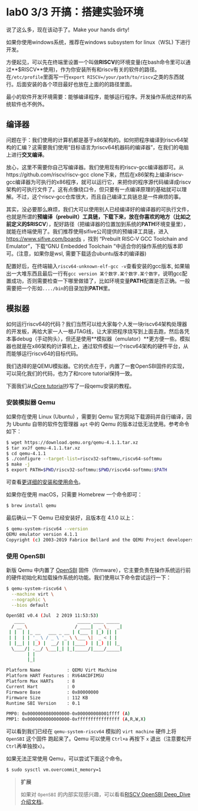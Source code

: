 # lab0  3/3 开搞：搭建实验环境

说了这么多，现在该动手了。Make your hands dirty!

如果你使用windows系统，推荐在windows subsystem for linux（WSL) 下进行开发。

方便起见，可以先在终端里设置一个叫做**RISCV**的环境变量(在bash命令里可以通过**$RISCV**使用)，作为你安装所有和riscv有关的软件的路径。在`/etc/profile`里面写一行`export RISCV=/your/path/to/riscv`之类的东西就行。后面安装的各个项目最好也放在上面的的路径里面。

最小的软件开发环境需要：能够编译程序，能够运行程序。开发操作系统这样的系统软件也不例外。

## 编译器

问题在于：我们使用的计算机都是基于x86架构的。如何把程序编译到riscv64架构的汇编？这需要我们使用“目标语言为riscv64机器码的编译器”，在我们的电脑上进行**交叉编译**。

放心，这里不需要你自己写编译器。我们使用现有的riscv-gcc编译器即可。从https://github.com/riscv/riscv-gcc clone下来，然后在x86架构上编译riscv-gcc编译器为可执行的x86程序，就可以运行它，来把你的程序源代码编译成riscv架构的可执行文件了。这有点像绕口令，但只要有一点编译原理的基础就可以理解。不过，这个riscv-gcc仓库很大，而且自己编译工具链总是一件麻烦的事。

其实，没必要那么麻烦，我们大可以使用别人已经编译好的编译器的可执行文件，也就是所谓的**预编译（prebuilt）**工具链，下载下来，放在你喜欢的地方（比如之前定义的**\$RISCV**），配好路径（把编译器的位置加到系统的**PATH**环境变量里），就能在终端使用了。我们推荐使用sifive公司提供的预编译工具链，进入 https://www.sifive.com/boards ，找到 “Prebuilt RISC‑V GCC Toolchain and Emulator”，下载“GNU Embedded Toolchain ”中适合你的操作系统的版本即可。(注意，如果你是wsl, 需要下载适合ubuntu版本的编译器)

配置好后，在终端输入`riscv64-unknown-elf-gcc -v`查看安装的gcc版本, 如果输出一大堆东西且最后一行有`gcc version 某个数字.某个数字.某个数字`，说明gcc配置成功，否则需要检查一下哪里做错了，比如环境变量**PATH**配置是否正确。一般需要把一个形如`..../bin`的目录加到**PATH**里。 

## 模拟器

如何运行riscv64的代码？我们当然可以给大家每个人发一块riscv64架构处理器的开发板，再给大家一人一根JTAG线，让大家把程序烧写到上面去跑，然后各凭本事debug（手动狗头），但还是使用**模拟器（emulator）**更方便一些。模拟器也就是在x86架构的计算机上，通过软件模拟一个riscv64架构的硬件平台，从而能够运行riscv64的目标代码。

我们选择的是QEMU模拟器。它的优点在于，内置了一套OpenSBI固件的实现，可以简化我们的代码，也为了和rcore tutorial保持一致。

下面我们从[rCore tutorial](https://rcore-os.github.io/rCore_tutorial_doc/chapter2/part5.html)抄写了一段qemu安装的教程。

### 安装模拟器 Qemu

如果你在使用 Linux (Ubuntu) ，需要到 Qemu 官方网站下载源码并自行编译，因为 Ubuntu 自带的软件包管理器 `apt` 中的 Qemu 的版本过低无法使用。参考命令如下：

```sh
$ wget https://download.qemu.org/qemu-4.1.1.tar.xz
$ tar xvJf qemu-4.1.1.tar.xz
$ cd qemu-4.1.1
$ ./configure --target-list=riscv32-softmmu,riscv64-softmmu
$ make -j
$ export PATH=$PWD/riscv32-softmmu:$PWD/riscv64-softmmu:$PATH
```

可查看[更详细的安装和使用命令][riscv-qemu]。



如果你在使用 macOS，只需要 Homebrew 一个命令即可：

```sh
$ brew install qemu
```

最后确认一下 Qemu 已经安装好，且版本在 4.1.0 以上：

```bash
$ qemu-system-riscv64 --version
QEMU emulator version 4.1.1
Copyright (c) 2003-2019 Fabrice Bellard and the QEMU Project developers
```

### 使用 OpenSBI

新版 Qemu 中内置了 [OpenSBI][opensbi] 固件（firmware），它主要负责在操作系统运行前的硬件初始化和加载操作系统的功能。我们使用以下命令尝试运行一下：

```bash
$ qemu-system-riscv64 \
  --machine virt \
  --nographic \
  --bios default

OpenSBI v0.4 (Jul  2 2019 11:53:53)
   ____                    _____ ____ _____
  / __ \                  / ____|  _ \_   _|
 | |  | |_ __   ___ _ __ | (___ | |_) || |
 | |  | | '_ \ / _ \ '_ \ \___ \|  _ < | |
 | |__| | |_) |  __/ | | |____) | |_) || |_
  \____/| .__/ \___|_| |_|_____/|____/_____|
        | |
        |_|

Platform Name          : QEMU Virt Machine
Platform HART Features : RV64ACDFIMSU
Platform Max HARTs     : 8
Current Hart           : 0
Firmware Base          : 0x80000000
Firmware Size          : 112 KB
Runtime SBI Version    : 0.1

PMP0: 0x0000000080000000-0x000000008001ffff (A)
PMP1: 0x0000000000000000-0xffffffffffffffff (A,R,W,X)
```

可以看到我们已经在 `qemu-system-riscv64` 模拟的 `virt machine` 硬件上将 `OpenSBI` 这个固件 跑起来了。Qemu 可以使用 `Ctrl+a` 再按下 `x` 退出（注意要松开`Ctrl`再单独按`x`）。

如果无法正常使用 Qemu，可以尝试下面这个命令。

```bash
$ sudo sysctl vm.overcommit_memory=1
```

> **扩展**
>
> 如果对 `OpenSBI` 的内部实现感兴趣，可以看看[RISCV OpenSBI Deep_Dive 介绍文档][riscv_opensbi_deep_dive]。

[riscv_opensbi_deep_dive]: https://content.riscv.org/wp-content/uploads/2019/06/13.30-RISCV_OpenSBI_Deep_Dive_v5.pdf
[riscv-qemu]: https://github.com/riscv/riscv-qemu/wiki
[opensbi]: https://github.com/riscv/opensbi

